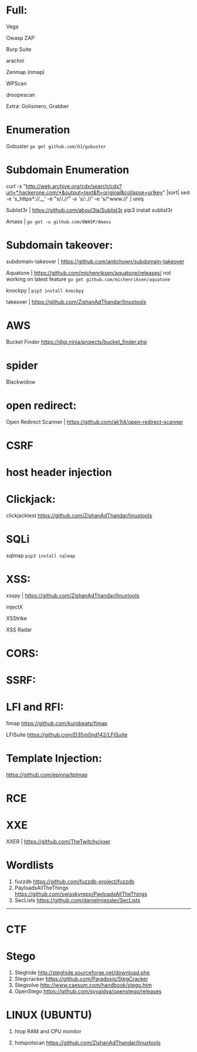 # Full:

Vega

Owasp ZAP

Burp Suite

arachni

Zenmap (nmap)

WPScan

droopescan

Extra: Golismero, Grabber

# Enumeration

Gobuster `go get github.com/OJ/gobuster`

# Subdomain Enumeration

curl -s "http://web.archive.org/cdx/search/cdx?url=*.hackerone.com/*&output=text&fl=original&collapse=urlkey" |sort| sed -e 's_https*://__' -e "s/\/.*//" -e 's/:.*//' -e 's/^www\.//' | uniq

Sublist3r | https://github.com/aboul3la/Sublist3r pip3 install sublist3r

Amass | `go get -u github.com/OWASP/Amass`

# Subdomain takeover:

subdomain-takeover | https://github.com/antichown/subdomain-takeover

Aquatone | https://github.com/michenriksen/aquatone/releases/  not working on latest feature `go get github.com/michenriksen/aquatone`

knockpy | `pip3 install knockpy`

takeover | https://github.com/ZishanAdThandar/linuxtools

# AWS

Bucket Finder https://digi.ninja/projects/bucket_finder.php

# spider

Blackwidow 

# open redirect:

Open Redirect Scanner | https://github.com/ak1t4/open-redirect-scanner

# CSRF

# host header injection

# Clickjack:

clickjacktest https://github.com/ZishanAdThandar/linuxtools

# SQLi

sqlmap `pip3 install sqlmap`

# XSS:

xsspy | https://github.com/ZishanAdThandar/linuxtools

injectX

XSStrike

XSS Radar

# CORS:

# SSRF:

# LFI and RFI:

fimap https://github.com/kurobeats/fimap

LFISuite https://github.com/D35m0nd142/LFISuite


# Template Injection:

https://github.com/epinna/tplmap

# RCE

# XXE

XXER | https://github.com/TheTwitchy/xxer




# Wordlists

1. fuzzdb https://github.com/fuzzdb-project/fuzzdb
2. PayloadsAllTheThings https://github.com/swisskyrepo/PayloadsAllTheThings 
3. SecLists https://github.com/danielmiessler/SecLists


<hr>

# CTF

# Stego
1. Steghide http://steghide.sourceforge.net/download.php 
2. Stegcracker https://github.com/Paradoxis/StegCracker
3. Stegsolve http://www.caesum.com/handbook/stego.htm
4. OpenStego https://github.com/syvaidya/openstego/releases
   

# LINUX (UBUNTU)

1. htop RAM and CPU monitor 

2. hotspotscan https://github.com/ZishanAdThandar/linuxtools


